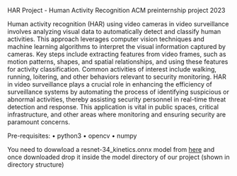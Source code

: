 HAR Project - Human Activity Recognition
ACM preinternship project 2023


Human activity recognition (HAR) using video cameras in video surveillance involves analyzing visual data to automatically detect and classify human activities. This approach leverages computer vision techniques and machine learning algorithms to interpret the visual information captured by cameras. Key steps include extracting features from video frames, such as motion patterns, shapes, and spatial relationships, and using these features for activity classification. Common activities of interest include walking, running, loitering, and other behaviors relevant to security monitoring. HAR in video surveillance plays a crucial role in enhancing the efficiency of surveillance systems by automating the process of identifying suspicious or abnormal activities, thereby assisting security personnel in real-time threat detection and response. This application is vital in public spaces, critical infrastructure, and other areas where monitoring and ensuring security are paramount concerns.

Pre-requisites:
  • python3
  • opencv
  • numpy

You need to dowwload a resnet-34_kinetics.onnx model from [here](https://www.dropbox.com/s/065l4vr8bptzohb/resnet-34_kinetics.onnx?dl=1) and once downloaded drop it inside the model directory of our project (shown in directory structure)

